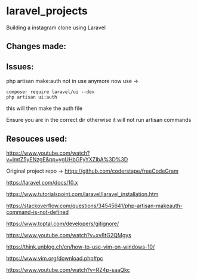 # laravel_projects
Building a instagram clone using Laravel

## Changes made:

## Issues:
php artisan make:auth not in use anymore now use -> 
```
composer require laravel/ui --dev 
php artisan ui:auth
```

this will then make the auth file

Ensure you are in the correct dir otherwise it will not run artisan commands

<h2>Resouces used:</h2>

https://www.youtube.com/watch?v=ImtZ5yENzgE&pp=ygUHbGFyYXZlbA%3D%3D

Original project repo -> https://github.com/coderstape/freeCodeGram

https://laravel.com/docs/10.x

https://www.tutorialspoint.com/laravel/laravel_installation.htm

https://stackoverflow.com/questions/34545641/php-artisan-makeauth-command-is-not-defined

https://www.toptal.com/developers/gitignore/

https://www.youtube.com/watch?v=xv8tG2QMgys

https://think.unblog.ch/en/how-to-use-vim-on-windows-10/

https://www.vim.org/download.php#pc

https://www.youtube.com/watch?v=RZ4p-saaQkc